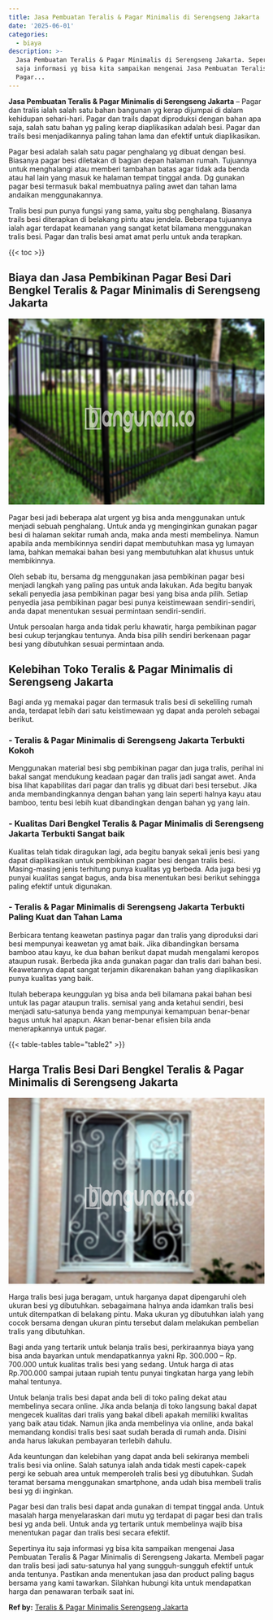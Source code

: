 ```yaml
---
title: Jasa Pembuatan Teralis & Pagar Minimalis di Serengseng Jakarta
date: '2025-06-01'
categories:
  - biaya
description: >-
  Jasa Pembuatan Teralis & Pagar Minimalis di Serengseng Jakarta. Sepertinya itu
  saja informasi yg bisa kita sampaikan mengenai Jasa Pembuatan Teralis &
  Pagar...
---
```


**Jasa Pembuatan Teralis & Pagar Minimalis di Serengseng Jakarta** – Pagar dan tralis ialah salah satu bahan bangunan yg kerap dijumpai di dalam kehidupan sehari-hari. Pagar dan trails dapat diproduksi dengan bahan apa saja, salah satu bahan yg paling kerap diaplikasikan adalah besi. Pagar dan trails besi menjadikannya paling tahan lama dan efektif untuk diaplikasikan.

Pagar besi adalah salah satu pagar penghalang yg dibuat dengan besi. Biasanya pagar besi diletakan di bagian depan halaman rumah. Tujuannya untuk menghalangi atau memberi tambahan batas agar tidak ada benda atau hal lain yang masuk ke halaman tempat tinggal anda. Dg gunakan pagar besi termasuk bakal membuatnya paling awet dan tahan lama andaikan menggunakannya.

Tralis besi pun punya fungsi yang sama, yaitu sbg penghalang. Biasanya trails besi diterapkan di belakang pintu atau jendela. Beberapa tujuannya ialah agar terdapat keamanan yang sangat ketat bilamana menggunakan tralis besi. Pagar dan tralis besi amat amat perlu untuk anda terapkan.

{{< toc >}}

## Biaya dan Jasa Pembikinan Pagar Besi Dari Bengkel Teralis & Pagar Minimalis di Serengseng Jakarta

![Jasa Pembuatan Teralis & Pagar Minimalis di Serengseng Jakarta](/images/pagar-minimalis-murah-09.png)

Pagar besi jadi beberapa alat urgent yg bisa anda menggunakan untuk menjadi sebuah penghalang. Untuk anda yg menginginkan gunakan pagar besi di halaman sekitar rumah anda, maka anda mesti membelinya. Namun apabila anda membikinnya sendiri dapat membutuhkan masa yg lumayan lama, bahkan memakai bahan besi yang membutuhkan alat khusus untuk membikinnya.

Oleh sebab itu, bersama dg menggunakan jasa pembikinan pagar besi menjadi langkah yang paling pas untuk anda lakukan. Ada begitu banyak sekali penyedia jasa pembikinan pagar besi yang bisa anda pilih. Setiap penyedia jasa pembikinan pagar besi punya keistimewaan sendiri-sendiri, anda dapat menentukan sesuai permintaan sendiri-sendiri.

Untuk persoalan harga anda tidak perlu khawatir, harga pembikinan pagar besi cukup terjangkau tentunya. Anda bisa pilih sendiri berkenaan pagar besi yang dibutuhkan sesuai permintaan anda.

## Kelebihan Toko Teralis & Pagar Minimalis di Serengseng Jakarta

Bagi anda yg memakai pagar dan termasuk tralis besi di sekeliling rumah anda, terdapat lebih dari satu keistimewaan yg dapat anda peroleh sebagai berikut.

### \- Teralis & Pagar Minimalis di Serengseng Jakarta Terbukti Kokoh

Menggunakan material besi sbg pembikinan pagar dan juga tralis, perihal ini bakal sangat mendukung keadaan pagar dan tralis jadi sangat awet. Anda bisa lihat kapabilitas dari pagar dan tralis yg dibuat dari besi tersebut. Jika anda membandingkannya dengan bahan yang lain seperti halnya kayu atau bamboo, tentu besi lebih kuat dibandingkan dengan bahan yg yang lain.

### \- Kualitas Dari Bengkel Teralis & Pagar Minimalis di Serengseng Jakarta Terbukti Sangat baik

Kualitas telah tidak diragukan lagi, ada begitu banyak sekali jenis besi yang dapat diaplikasikan untuk pembikinan pagar besi dengan tralis besi. Masing-masing jenis terhitung punya kualitas yg berbeda. Ada juga besi yg punyai kualitas sangat bagus, anda bisa menentukan besi berikut sehingga paling efektif untuk digunakan.

### \- Teralis & Pagar Minimalis di Serengseng Jakarta Terbukti Paling Kuat dan Tahan Lama

Berbicara tentang keawetan pastinya pagar dan tralis yang diproduksi dari besi mempunyai keawetan yg amat baik. Jika dibandingkan bersama bamboo atau kayu, ke dua bahan berikut dapat mudah mengalami keropos ataupun rusak. Berbeda jika anda gunakan pagar dan tralis dari bahan besi. Keawetannya dapat sangat terjamin dikarenakan bahan yang diaplikasikan punya kualitas yang baik.

Itulah beberapa keunggulan yg bisa anda beli bilamana pakai bahan besi untuk las pagar ataupun tralis. semisal yang anda ketahui sendiri, besi menjadi satu-satunya benda yang mempunyai kemampuan benar-benar bagus untuk hal apapun. Akan benar-benar efisien bila anda menerapkannya untuk pagar.

{{< table-tables table="table2" >}}

## Harga Tralis Besi Dari Bengkel Teralis & Pagar Minimalis di Serengseng Jakarta

![Jasa Pembuatan Teralis & Pagar Minimalis di Serengseng Jakarta](/images/teralis-minimalis-murah-32.png)

Harga tralis besi juga beragam, untuk harganya dapat dipengaruhi oleh ukuran besi yg dibutuhkan. sebagaimana halnya anda idamkan tralis besi untuk ditempatkan di belakang pintu. Maka ukuran yg dibutuhkan ialah yang cocok bersama dengan ukuran pintu tersebut dalam melakukan pembelian tralis yang dibutuhkan.

Bagi anda yang tertarik untuk belanja tralis besi, perkiraannya biaya yang bisa anda bayarkan untuk mendapatkannya yakni Rp. 300.000 – Rp. 700.000 untuk kualitas tralis besi yang sedang. Untuk harga di atas Rp.700.000 sampai jutaan rupiah tentu punyai tingkatan harga yang lebih mahal tentunya.

Untuk belanja tralis besi dapat anda beli di toko paling dekat atau membelinya secara online. Jika anda belanja di toko langsung bakal dapat mengecek kualitas dari tralis yang bakal dibeli apakah memiliki kwalitas yang baik atau tidak. Namun jika anda membelinya via online, anda bakal memandang kondisi tralis besi saat sudah berada di rumah anda. Disini anda harus lakukan pembayaran terlebih dahulu.

Ada keuntungan dan kelebihan yang dapat anda beli sekiranya membeli tralis besi via online. Salah satunya ialah anda tidak mesti capek-capek pergi ke sebuah area untuk memperoleh tralis besi yg dibutuhkan. Sudah teramat bersama menggunakan smartphone, anda udah bisa membeli tralis besi yg di inginkan.

Pagar besi dan tralis besi dapat anda gunakan di tempat tinggal anda. Untuk masalah harga menyelaraskan dari mutu yg terdapat di pagar besi dan tralis besi yg anda beli. Untuk anda yg tertarik untuk membelinya wajib bisa menentukan pagar dan tralis besi secara efektif.

Sepertinya itu saja informasi yg bisa kita sampaikan mengenai Jasa Pembuatan Teralis & Pagar Minimalis di Serengseng Jakarta. Membeli pagar dan tralis besi jadi satu-satunya hal yang sungguh-sungguh efektif untuk anda tentunya. Pastikan anda menentukan jasa dan product paling bagus bersama yang kami tawarkan. Silahkan hubungi kita untuk mendapatkan harga dan penawaran terbaik saat ini.

**Ref by:** [Teralis & Pagar Minimalis Serengseng Jakarta](https://id.wikipedia.org/wiki/Teralis)
